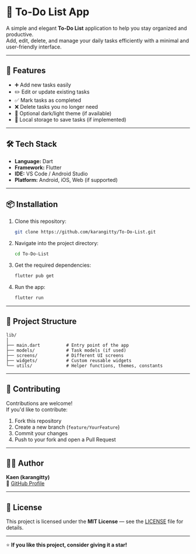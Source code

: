 # 📝 To-Do List App

A simple and elegant **To-Do List** application to help you stay organized and productive.  
Add, edit, delete, and manage your daily tasks efficiently with a minimal and user-friendly interface.

---

## 🚀 Features

- ➕ Add new tasks easily  
- ✏️ Edit or update existing tasks  
- ✅ Mark tasks as completed  
- ❌ Delete tasks you no longer need  
- 🌙 Optional dark/light theme (if available)  
- 💾 Local storage to save tasks (if implemented)

---

## 🛠️ Tech Stack

- **Language:** Dart  
- **Framework:** Flutter  
- **IDE:** VS Code / Android Studio  
- **Platform:** Android, iOS, Web (if supported)

---

## 📦 Installation

1. Clone this repository:
   ```bash
   git clone https://github.com/karangitty/To-Do-List.git
   ```

2. Navigate into the project directory:
   ```bash
   cd To-Do-List
   ```

3. Get the required dependencies:
   ```bash
   flutter pub get
   ```

4. Run the app:
   ```bash
   flutter run
   ```

---

## 📁 Project Structure

```
lib/
│
├── main.dart          # Entry point of the app
├── models/            # Task models (if used)
├── screens/           # Different UI screens
├── widgets/           # Custom reusable widgets
└── utils/             # Helper functions, themes, constants
```

---

## 🤝 Contributing

Contributions are welcome!  
If you'd like to contribute:
1. Fork this repository
2. Create a new branch (`feature/YourFeature`)
3. Commit your changes
4. Push to your fork and open a Pull Request

---

## 🧑‍💻 Author

**Kaen (karangitty)**  
📎 [GitHub Profile](https://github.com/karangitty)

---

## 🪪 License

This project is licensed under the **MIT License** — see the [LICENSE](LICENSE) file for details.

---

⭐ **If you like this project, consider giving it a star!**
